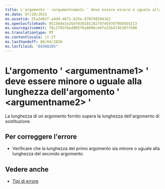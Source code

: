 ```yaml
---
title: L'argomento ' <argumentname1> ' deve essere minore o uguale alla lunghezza dell'argomento ' <argumentname2> '
ms.date: 07/20/2015
ms.assetid: 55a2401f-a44d-4671-b35e-878f48594162
ms.openlocfilehash: 05156de1e26df0301011827474597079b0364213
ms.sourcegitcommit: f8c270376ed905f6a8896ce0fe25b4f4b38ff498
ms.translationtype: MT
ms.contentlocale: it-IT
ms.lasthandoff: 06/04/2020
ms.locfileid: "84368205"
---
```

# <a name="argument-argumentname1-must-be-less-than-or-equal-the-length-of-argument-argumentname2"></a>L'argomento ' \<argumentname1> ' deve essere minore o uguale alla lunghezza dell'argomento ' \<argumentname2> '
La lunghezza di un argomento fornito supera la lunghezza dell'argomento di sostituzione.  
  
## <a name="to-correct-this-error"></a>Per correggere l'errore  
  
- Verificare che la lunghezza del primo argomento sia minore o uguale alla lunghezza del secondo argomento.  
  
## <a name="see-also"></a>Vedere anche

- [Tipi di errore](../programming-guide/language-features/error-types.md)
